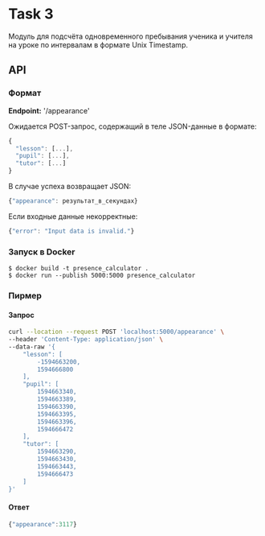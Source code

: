 # Task 3

Модуль для подсчёта одновременного пребывания ученика и учителя на уроке по интервалам в формате Unix Timestamp.

## API
### Формат
**Endpoint:** '/appearance'

Ожидается POST-запрос, содержащий в теле JSON-данные в формате:
```js
{
  "lesson": [...],
  "pupil": [...],
  "tutor": [...]
}

```
В случае успеха возвращает JSON:
```js
{"appearance": результат_в_секундах}
```

Если входные данные некорректные:
```js
{"error": "Input data is invalid."}
```

### Запуск в Docker

```shell
$ docker build -t presence_calculator .
$ docker run --publish 5000:5000 presence_calculator
```

### Пирмер

#### Запрос
```bash
curl --location --request POST 'localhost:5000/appearance' \
--header 'Content-Type: application/json' \
--data-raw '{
    "lesson": [
        -1594663200,
        1594666800
    ],
    "pupil": [
        1594663340,
        1594663389,
        1594663390,
        1594663395,
        1594663396,
        1594666472
    ],
    "tutor": [
        1594663290,
        1594663430,
        1594663443,
        1594666473
    ]
}'
```

#### Ответ
```js
{"appearance":3117}
```
